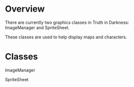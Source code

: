 # Overview #

There are currently two graphics classes in Truth in Darkness: ImageManager and SpriteSheet.

These classes are used to help display maps and characters.

# Classes #

ImageManager

SpriteSheet